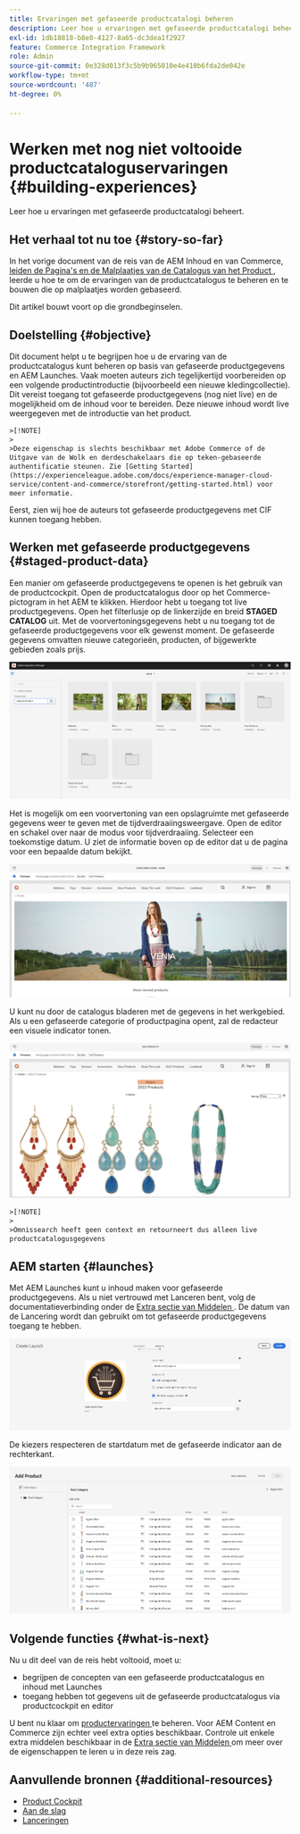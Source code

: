 ```yaml
---
title: Ervaringen met gefaseerde productcatalogi beheren
description: Leer hoe u ervaringen met gefaseerde productcatalogi beheert.
exl-id: 1db18818-b8e0-4127-8a65-dc3dea1f2927
feature: Commerce Integration Framework
role: Admin
source-git-commit: 0e328d013f3c5b9b965010e4e410b6fda2de042e
workflow-type: tm+mt
source-wordcount: '487'
ht-degree: 0%

---
```


# Werken met nog niet voltooide productcataloguservaringen {#building-experiences}

Leer hoe u ervaringen met gefaseerde productcatalogi beheert.

## Het verhaal tot nu toe {#story-so-far}

In het vorige document van de reis van de AEM Inhoud en van Commerce, [ leiden de Pagina&#39;s en de Malplaatjes van de Catalogus van het Product ](catalog-templates.md), leerde u hoe te om de ervaringen van de productcatalogus te beheren en te bouwen die op malplaatjes worden gebaseerd.

Dit artikel bouwt voort op die grondbeginselen.

## Doelstelling {#objective}

Dit document helpt u te begrijpen hoe u de ervaring van de productcatalogus kunt beheren op basis van gefaseerde productgegevens en AEM Launches. Vaak moeten auteurs zich tegelijkertijd voorbereiden op een volgende productintroductie (bijvoorbeeld een nieuwe kledingcollectie). Dit vereist toegang tot gefaseerde productgegevens (nog niet live) en de mogelijkheid om de inhoud voor te bereiden. Deze nieuwe inhoud wordt live weergegeven met de introductie van het product.

    >[!NOTE] 
    > 
    >Deze eigenschap is slechts beschikbaar met Adobe Commerce of de Uitgave van de Wolk en derdeschakelaars die op teken-gebaseerde authentificatie steunen. Zie [Getting Started] (https://experienceleague.adobe.com/docs/experience-manager-cloud-service/content-and-commerce/storefront/getting-started.html) voor meer informatie.

Eerst, zien wij hoe de auteurs tot gefaseerde productgegevens met CIF kunnen toegang hebben.

## Werken met gefaseerde productgegevens {#staged-product-data}

Een manier om gefaseerde productgegevens te openen is het gebruik van de productcockpit. Open de productcatalogus door op het Commerce-pictogram in het AEM te klikken. Hierdoor hebt u toegang tot live productgegevens. Open het filterlusje op de linkerzijde en breid **STAGED CATALOG** uit. Met de voorvertoningsgegevens hebt u nu toegang tot de gefaseerde productgegevens voor elk gewenst moment. De gefaseerde gegevens omvatten nieuwe categorieën, producten, of bijgewerkte gebieden zoals prijs.

![ cockpit van het stadium ](assets/staged-cockpit.png)

Het is mogelijk om een voorvertoning van een opslagruimte met gefaseerde gegevens weer te geven met de tijdverdraaiingsweergave. Open de editor en schakel over naar de modus voor tijdverdraaiing. Selecteer een toekomstige datum. U ziet de informatie boven op de editor dat u de pagina voor een bepaalde datum bekijkt.

![ stadium timewarp ](assets/staged-timewarp.png)

U kunt nu door de catalogus bladeren met de gegevens in het werkgebied. Als u een gefaseerde categorie of productpagina opent, zal de redacteur een visuele indicator tonen.

![ stadium plp ](assets/staged-plp.png)

    >[!NOTE] 
    > 
    >Omnissearch heeft geen context en retourneert dus alleen live productcatalogusgegevens 

## AEM starten {#launches}

Met AEM Launches kunt u inhoud maken voor gefaseerde productgegevens. Als u niet vertrouwd met Lanceren bent, volg de documentatieverbinding onder de [ Extra sectie van Middelen ](#additional-resources). De datum van de Lancering wordt dan gebruikt om tot gefaseerde productgegevens toegang te hebben.

![ stadium lancering ](assets/staged-launch.png)

De kiezers respecteren de startdatum met de gefaseerde indicator aan de rechterkant.

![ plukker van het stadium ](assets/staged-picker.png)

## Volgende functies {#what-is-next}

Nu u dit deel van de reis hebt voltooid, moet u:

* begrijpen de concepten van een gefaseerde productcatalogus en inhoud met Launches
* toegang hebben tot gegevens uit de gefaseerde productcatalogus via productcockpit en editor

U bent nu klaar om [ productervaringen ](product-experience-management.md) te beheren. Voor AEM Content en Commerce zijn echter veel extra opties beschikbaar. Controle uit enkele extra middelen beschikbaar in de [ Extra sectie van Middelen ](#additional-resources) om meer over de eigenschappen te leren u in deze reis zag.

## Aanvullende bronnen {#additional-resources}

* [Product Cockpit](/help/commerce-cloud/authoring/product-cockpit.md)
* [Aan de slag](/help/commerce-cloud/getting-started.md)
* [Lanceringen](/help/sites-cloud/authoring/launches/overview.md)
